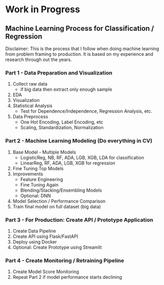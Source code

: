 # Work in Progress
## Machine Learning Process for Classification / Regression

Disclaimer: This is the process that I follow when doing machine learning from problem framing to production. It is based on my experience and research through out the years.

### Part 1 - Data Preparation and Visualization
1. Collect raw data
    - if big data then extract only enough sample
2. EDA
3. Visualization
4. Statistical Analysis
    - Test for Dependence/Independence, Regression Analysis, etc.
5. Data Preprocess
    - One Hot Encoding, Label Encoding, etc
    - Scaling, Standardization, Normalization

### Part 2 - Machine Learning Modeling (Do everything in CV)
1. Base Model - Multiple Models
    - LogisticReg, NB, RF, ADA, LGB, XGB, LDA for classification
    - LinearReg, RF, ADA, LGB, XGB for regression
2. Fine Tuning Top Models
3. Improvements
    - Feature Engineering
    - Fine Tuning Again
    - Blending/Stacking/Ensembling Models
    - Optional: DNN
4. Model Selection / Performance Comparison
5. Train final model on full dataset (big data)

### Part 3 - For Production: Create API / Prototype Application
1. Create Data Pipeline
2. Create API using Flask/FastAPI
3. Deploy using Docker
4. Optional: Create Prototype using Streamlit

### Part 4 - Create Monitoring / Retraining Pipeline
1. Create Model Score Monitoring
2. Repeat Part 2 if model performance starts declining
